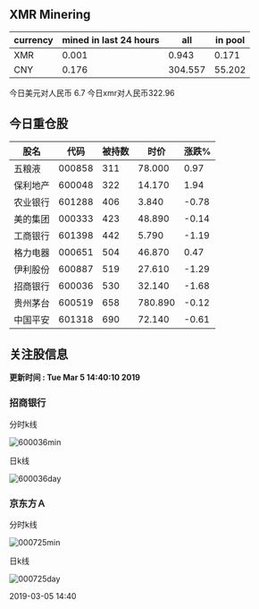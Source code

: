 ## XMR Minering

|currency|mined in last 24 hours|all|in pool|
|---|---|---|---|
|XMR|0.001|0.943|0.171|
|CNY|0.176|304.557|55.202|

今日美元对人民币 6.7	今日xmr对人民币322.96


## 今日重仓股 

|股名|代码|被持数|时价|涨跌%|
|---|---|---|---|---|
|五粮液|000858|311|78.000|0.97|
|保利地产|600048|322|14.170|1.94|
|农业银行|601288|406|3.840|-0.78|
|美的集团|000333|423|48.890|-0.14|
|工商银行|601398|442|5.790|-1.19|
|格力电器|000651|504|46.870|0.47|
|伊利股份|600887|519|27.610|-1.29|
|招商银行|600036|530|32.140|-1.68|
|贵州茅台|600519|658|780.890|-0.12|
|中国平安|601318|690|72.140|-0.61|

## 关注股信息
**更新时间 : Tue Mar  5 14:40:10 2019**
### 招商银行 
分时k线

![600036min](http://image.sinajs.cn/newchart/min/n/sh600036.gif)

日k线

![600036day](http://image.sinajs.cn/newchart/daily/n/sh600036.gif)

### 京东方Ａ 
分时k线

![000725min](http://image.sinajs.cn/newchart/min/n/sz000725.gif)

日k线

![000725day](http://image.sinajs.cn/newchart/daily/n/sz000725.gif)

2019-03-05 14:40